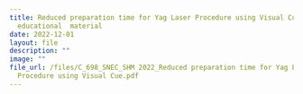 ```yaml
---
title: Reduced preparation time for Yag Laser Procedure using Visual Cue as
  educational  material
date: 2022-12-01
layout: file
description: ""
image: ""
file_url: /files/C_698_SNEC_SHM 2022_Reduced preparation time for Yag Laser
  Procedure using Visual Cue.pdf
---
```

